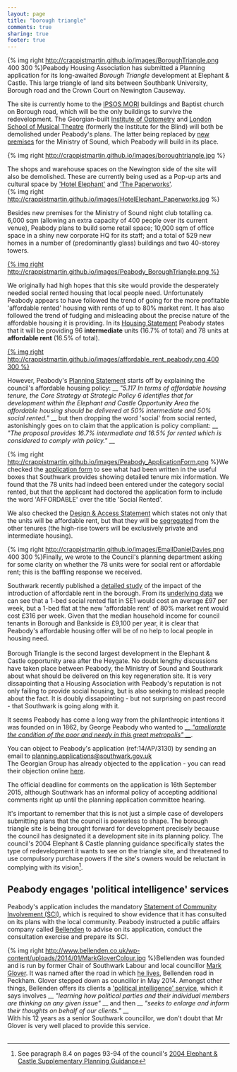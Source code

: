 ```yaml
---
layout: page
title: "borough triangle"
comments: true
sharing: true
footer: true
---
```

{% img right http://crappistmartin.github.io/images/BoroughTriangle.png 400 300 %}Peabody Housing Association has submitted a Planning application for its long-awaited _Borough Triangle_ development at Elephant & Castle. This large triangle of land sits between Southbank University, Borough road and the Crown Court on Newington Causeway.  

The site is currently home to the [IPSOS MORI](https://www.ipsos-mori.com/) buildings and Baptist church on Borough road, which will be the only buildings to survive the redevelopment. The Georgian-built [Institute of Optometry](http://www.ioo.org.uk/) and [London School of Musical Theatre](http://www.thestage.co.uk/news/2015/01/london-school-musical-theatre-relocate-southwark-site-demolished/) (formerly the Institute for the Blind) will both be demolished under Peabody's plans. The latter being replaced by [new premises](http://crappistmartin.github.io/images/NewMinistryOfSound.png) for the Ministry of Sound, which Peabody will build in its place.     
  
{% img right http://crappistmartin.github.io/images/boroughtriangle.jpg %}

The shops and warehouse spaces on the Newington side of the site will also be demolished. These are currently being used as a Pop-up arts and cultural space by ['Hotel Elephant'](http://www.hotelelephant.co.uk/) and ['The Paperworks'](http://www.thepaperworks.co.uk/).  
{% img right http://crappistmartin.github.io/images/HotelElephant_Paperworks.jpg %}

Besides new premises for the Ministry of Sound night club totalling ca. 6,000 sqm (allowing an extra capacity of 400 people over its current venue), Peabody plans to build some retail space; 10,000 sqm of office space in a shiny new corporate HQ for its staff; and a total of 529 new homes in a number of (predominantly glass) buildings and two 40-storey towers.


[{% img right http://crappistmartin.github.io/images/Peabody_BoroughTriangle.png %}](http://planningonline.southwark.gov.uk/DocsOnline/Documents/388339_1.pdf)


We originally had high hopes that this site would provide the desperately needed social rented housing that local people need. Unfortunately Peabody appears to have followed the trend of going for the more profitable 'affordable rented' housing with rents of up to 80% market rent. It has also followed the trend of fudging and misleading about the precise nature of the affordable housing it is providing. In its [Housing Statement](http://planningonline.southwark.gov.uk/DocsOnline/Documents/387231_1.pdf) Peabody states that it will be providing 96 __intermediate__ units (16.7% of total) and 78 units at __affordable rent__ (16.5% of total). 

[{% img right http://crappistmartin.github.io/images/affordable_rent_peabody.png 400 300 %}](http://planningonline.southwark.gov.uk/DocsOnline/Documents/387231_1.pdf)

However, Peabody's [Planning Statement](http://planningonline.southwark.gov.uk/DocsOnline/Documents/387199_1.pdf) starts off by explaining the council's affordable housing policy: __ _"5.117 In terms of affordable housing tenure, the Core Strategy at Strategic Policy 6 identifies that for development within the Elephant and Castle Opportunity Area the affordable housing should be delivered at 50% intermediate and 50% social rented."_ __ but then dropping the word 'social' from social rented, astonishingly goes on to claim that the application is policy compliant: __ _"The proposal provides 16.7% intermediate and 16.5% for rented which is considered to comply with policy."_ __

{% img right http://crappistmartin.github.io/images/Peabody_ApplicationForm.png %}We checked the [application form](http://planningonline.southwark.gov.uk/DocsOnline/Documents/387188_1.pdf) to see what had been written in the useful boxes that Southwark provides showing detailed tenure mix information. We found that the 78 units had indeed been entered under the category social rented, but that the applicant had doctored the application form to include the word 'AFFORDABLE' over the title 'Social Rented'. 

We also checked the [Design & Access Statement](http://planningonline.southwark.gov.uk/DocsOnline/Documents/388020_1.pdf) which states not only that the units will be affordable rent, but that they will be [segregated](http://crappistmartin.github.io/images/Peabody_TenureMix.png) from the other tenures (the high-rise towers will be exclusively private and intermediate housing).  
 
{% img right http://crappistmartin.github.io/images/EmailDanielDavies.png 400 300 %}Finally, we wrote to the Council's planning department asking for some clarity on whether the 78 units were for social rent or affordable rent; this is the baffling response we received.   

Southwark recently published a [detailed study](http://www.southwark.gov.uk/downloads/download/2914/affordable_rent_in_southwark_2011) of the impact of the introduction of affordable rent in the borough. From its [underlying data](http://www.southwark.gov.uk/download/downloads/id/11603/affordable_rent_study_december_2014_update) we can see that a 1-bed social rented flat in SE1 would cost an average £97 per week, but a 1-bed flat at the new 'affordable rent' of 80% market rent would cost £316 per week. Given that the median household income for council tenants in Borough and Bankside is £9,100 per year, it is clear that Peabody's affordable housing offer will be of no help to local people in housing need.    
</br>
Borough Triangle is the second largest development in the Elephant & Castle opportunity area after the Heygate. No doubt lengthy discussions have taken place between Peabody, the Ministry of Sound and Southwark about what should be delivered on this key regeneration site. It is very dissapointing that a Housing Association with Peabody's reputation is not only failing to provide social housing, but is also seeking to mislead people about the fact. It is doubly dissapointing - but not surprising on past record - that Southwark is going along with it.

It seems Peabody has come a long way from the philanthropic intentions it was founded on in 1862, by George Peabody who wanted to [__ _"ameliorate the condition of the poor and needy in this great metropolis"_ __](http://www.peabody.org.uk/about-us/our-story). 

You can object to Peabody's application (ref:14/AP/3130) by sending an email to planning.applications@southwark.gov.uk  
The Georgian Group has already objected to the application - you can read their objection online [here](http://planningonline.southwark.gov.uk/DocsOnline/Documents/421846_1.pdf).

The official deadline for comments on the application is 16th September 2015, although Southwark has an informal policy of accepting additional comments right up until the planning application committee hearing.

It's important to remember that this is not just a simple case of developers submitting plans that the council is powerless to shape. The borough triangle site is being brought forward for development precisely because the council has designated it a development site in its planning policy. The council's 2004 Elephant & Castle planning guidance specifically states the type of redevelopment it wants to see on the triangle site, and threatened to use compulsory purchase powers if the site's owners would be reluctant in complying with its vision[^1]. 

## Peabody engages 'political intelligence' services 
Peabody's application includes the mandatory [Statement of Community Involvement (SCI)](http://planningonline.southwark.gov.uk/DocsOnline/Documents/387210_1.pdf), which is required to show evidence that it has consulted on its plans with the local community. Peabody instructed a public affairs company called [Bellenden](http://www.bellenden.co.uk/about-us/specialist-expertise/property-development/) to advise on its application, conduct the consultation exercise and prepare its SCI.  

{% img right http://www.bellenden.co.uk/wp-content/uploads/2014/01/MarkGloverColour.jpg %}Bellenden was founded and is run by former Chair of Southwark Labour and local councillor [Mark Glover](https://uk.linkedin.com/in/glovermark). It was named after the road in which [he lives](http://www.southwark.gov.uk/download/downloads/id/4075/statement_of_persons_nominated_and_notice_of_poll), Bellenden road in Peckham. Glover stepped down as councillor in May 2014. Amongst other things, Bellenden offers its clients a ['political intelligence' service](http://www.bellenden.co.uk/public-affairs/political-intelligence/), which it says involves __ _"learning how political parties and their individual members are thinking on any given issue"_ __ and then __ _"seeks to enlarge and inform their thoughts on behalf of our clients."_ __  
With his 12 years as a senior Southwark councillor, we don't doubt that Mr Glover is very well placed to provide this service.  
</br>

[^1]: See paragraph 8.4 on pages 93-94 of the council's [2004 Elephant & Castle Supplementary Planning Guidance](http://www.scribd.com/doc/82420796/Southwark-Council-2004-Development-Framework)

